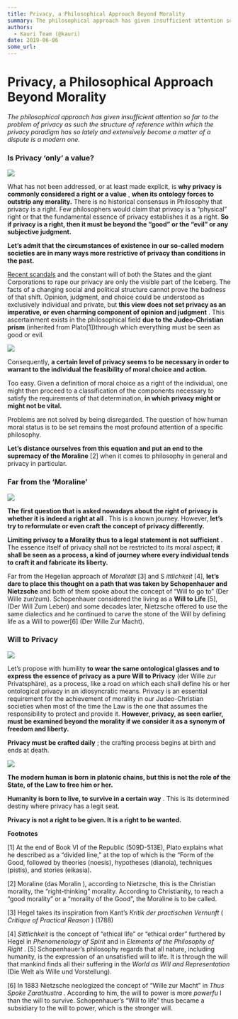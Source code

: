 ```yaml
---
title: Privacy, a Philosophical Approach Beyond Morality
summary: The philosophical approach has given insufficient attention so far to the problem of privacy as such the structure of reference within which the privacy paradigm has so lately and extensively become a matter of a dispute is a modern one. Is Privacy ‘only’ a value? What has not been addressed, or at least made explicit, is why privacy is commonly considered a right or a value , when its ontology forces to outstrip any morality. There is no historical consensus in Philosophy that privacy is a righ
authors:
  - Kauri Team (@kauri)
date: 2019-06-06
some_url: 
---
```


# Privacy, a Philosophical Approach Beyond Morality


 
_The philosophical approach has given insufficient attention so far to the problem of privacy as such the structure of reference within which the privacy paradigm has so lately and extensively become a matter of a dispute is a modern one._
 

### Is Privacy ‘only’ a value?

![](https://api.kauri.io:443/ipfs/Qmb4xHwgL6X6afWUkycaefYiT5fhh7HRbgpFZ58uuAGCKT)

What has not been addressed, or at least made explicit, is 
**why privacy is commonly considered a right or a value**
 , 
**when its ontology forces to outstrip any morality.**
 There is no historical consensus in Philosophy that privacy is a right. Few philosophers would claim that privacy is a “physical” right or that the fundamental essence of privacy establishes it as a right. 
**So if privacy is a right, then it must be beyond the “good” or the “evil” or any subjective judgment.**
 
 
**Let’s admit that the circumstances of existence in our so-called modern societies are in many ways more restrictive of privacy than conditions in the past.**
  
[Recent scandals](https://www.ctvnews.ca/sci-tech/facebook-privacy-scandal-explained-1.3874533)
 and the constant will of both the States and the giant Corporations to rape our privacy are only the visible part of the Iceberg.
The facts of a changing social and political structure cannot prove the badness of that shift. Opinion, judgment, and choice could be understood as exclusively individual and private, but 
**this view does not set privacy as an imperative, or even charming component of opinion and judgment**
 .
This ascertainment exists in the philosophical field 
**due to the Judeo-Christian prism**
 (inherited from Plato[1])through which everything must be seen as good or evil.

![](https://api.kauri.io:443/ipfs/QmYQH891sS5K9biW3f3ZMiezoP5TEVzoEUEaf3kTopuXGE)

Consequently, 
**a certain level of privacy seems to be necessary in order to warrant to the individual the feasibility of moral choice and action.**
   
 Too easy.
Given a definition of moral choice as a right of the indi­vidual, one might then proceed to a classification of the components necessary to satisfy the requirements of that determination, 
**in which privacy might or might not be vital.**
   
 Problems are not solved by being disregarded. The question of how human moral status is to be set remains the most profound attention of a specific philosophy.
 
**Let’s distance ourselves from this equation and put an end to the supremacy of the Moraline**
 [2] when it comes to philosophy in general and privacy in particular.

### Far from the ‘Moraline’

![](https://api.kauri.io:443/ipfs/QmbFRMz8x2rW4cN9j36L585Agc3SuVhM9qbW5aQdzFZ3PU)

 
**The first question that is asked nowadays about the right of privacy is whether it is indeed a right at all**
 . This is a known journey.
However, 
**let’s try to reformulate or even craft the concept of privacy differently.**
 
 
**Limiting privacy to a Morality thus to a legal statement is not sufficient**
 . The essence itself of privacy shall not be restricted to its moral aspect; 
**it shall be seen as a process, a kind of journey where every individual tends to craft it and fabricate its liberty.**
 
Far from the Hegelian approach of 
_Moralität_
 [3] and S 
_ittlichkeit_
 [4], 
**let’s dare to place this thought on a path that was taken by Schopenhauer and Nietzsche**
 and both of them spoke about the concept of “Will to go to” (Der Wille zur/zum). Schopenhauer considered the living as a 
**Will to Life**
 [5], (Der Will Zum Leben) and some decades later, Nietzsche offered to use the same dialectics and he continued to carve the stone of the Will by defining life as a Will to power[6] (Der Wille Zur Macht).

### Will to Privacy

![](https://api.kauri.io:443/ipfs/QmNZazdZtExCy8EfGMduTm3JFwgMBTsyrPATsfPK5dGSjJ)

Let’s propose with humility 
**to wear the same ontological glasses and to express the essence of privacy as a pure Will to Privacy**
 (der Wille zur Privatsphäre), as a process, like a road on which each shall define his or her ontological privacy in an idiosyncratic means.
Privacy is an essential requirement for the achievement of morality in our Judeo-Christian societies when most of the time the Law is the one that assumes the responsibility to protect and provide it. 
**However, privacy, as seen earlier, must be examined beyond the morality if we consider it as a synonym of freedom and liberty.**
 
 
**Privacy must be crafted daily**
 ; the crafting process begins at birth and ends at death.

![](https://api.kauri.io:443/ipfs/QmPD6aDF5B3YkgUkqyJaYsDVHnmr17pUgamFgenqQJj81y)

 
**The modern human is born in platonic chains, but this is not the role of the State, of the Law to free him or her.**
 
 
**Humanity is born to live, to survive in a certain way**
 . This is its determined destiny where privacy has a legit seat.  
  
**Privacy is not a right to be given. It is a right to be wanted.**
 
 
**Footnotes**
 
[1] At the end of Book VI of the Republic (509D-513E), Plato explains what he described as a “divided line,” at the top of which is the “Form of the Good, followed by theories (noesis), hypotheses (dianoia), techniques (pistis), and stories (eikasia).

[2] Moraline (das Moralin ), according to Nietzsche, this is the Christian morality, the “right-thinking” morality. According to Christianity, to reach a “good morality” or a “morality of the Good”, the Moraline is to be called.

[3] Hegel takes its inspiration from Kant’s 
_Kritik der practischen Vernunft_
 ( 
_Critique of Practical Reason_
 ) (1788)

[4] _Sittlichkeit_
 is the concept of “ethical life” or “ethical order” furthered by Hegel in 
_Phenomenology of Spirit_
 and in 
_Elements of the Philosophy of Right_
 .
[5] Schopenhauer’s philosophy regards that all nature, including humanity, is the expression of an unsatisfied will to life. It is through the will that mankind finds all their suffering in the 
_World as Will and Representation_
 (Die Welt als Wille und Vorstellung).

[6] In 1883 Nietzsche neologized the concept of “Wille zur Macht” in 
_Thus Spoke Zarathustra_
 . According to him, the will to power is more 
_powerfu_
 l than the will to survive. Schopenhauer’s “Will to life” thus became a subsidiary to the will to power, which is the stronger will.
